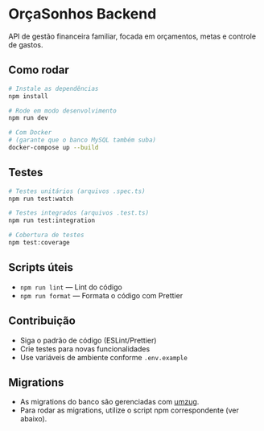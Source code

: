 # OrçaSonhos Backend

API de gestão financeira familiar, focada em orçamentos, metas e controle de gastos.

## Como rodar

```bash
# Instale as dependências
npm install

# Rode em modo desenvolvimento
npm run dev

# Com Docker
# (garante que o banco MySQL também suba)
docker-compose up --build
```

## Testes

```bash
# Testes unitários (arquivos .spec.ts)
npm run test:watch

# Testes integrados (arquivos .test.ts)
npm run test:integration

# Cobertura de testes
npm test:coverage
```

## Scripts úteis

- `npm run lint` — Lint do código
- `npm run format` — Formata o código com Prettier

## Contribuição

- Siga o padrão de código (ESLint/Prettier)
- Crie testes para novas funcionalidades
- Use variáveis de ambiente conforme `.env.example`

## Migrations

- As migrations do banco são gerenciadas com [umzug](https://github.com/sequelize/umzug).
- Para rodar as migrations, utilize o script npm correspondente (ver abaixo).
